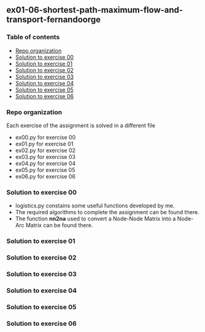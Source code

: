 ## ex01-06-shortest-path-maximum-flow-and-transport-fernandoorge

### Table of contents
* [Repo organization](#repo-organization)
* [Solution to exercise 00](#solution-to-exercise-00)
* [Solution to exercise 01](#solution-to-exercise-01)
* [Solution to exercise 02](#solution-to-exercise-02)
* [Solution to exercise 03](#solution-to-exercise-03)
* [Solution to exercise 04](#solution-to-exercise-04)
* [Solution to exercise 05](#solution-to-exercise-05)
* [Solution to exercise 06](#solution-to-exercise-06)

### Repo organization

Each exercise of the assignment is solved in a different file
* ex00.py for exercise 00
* ex01.py for exercise 01
* ex02.py for exercise 02
* ex03.py for exercise 03 
* ex04.py for exercise 04 
* ex05.py for exercise 05
* ex06.py for exercise 06

### Solution to exercise 00
* logistics.py constains some useful functions developed by me. 
* The required algorithms to complete the assignment can be found there.
* The function **nn2na** used to convert a Node-Node Matrix into a Node-Arc Matrix can be found there.

### Solution to exercise 01

### Solution to exercise 02

### Solution to exercise 03

### Solution to exercise 04

### Solution to exercise 05

### Solution to exercise 06
